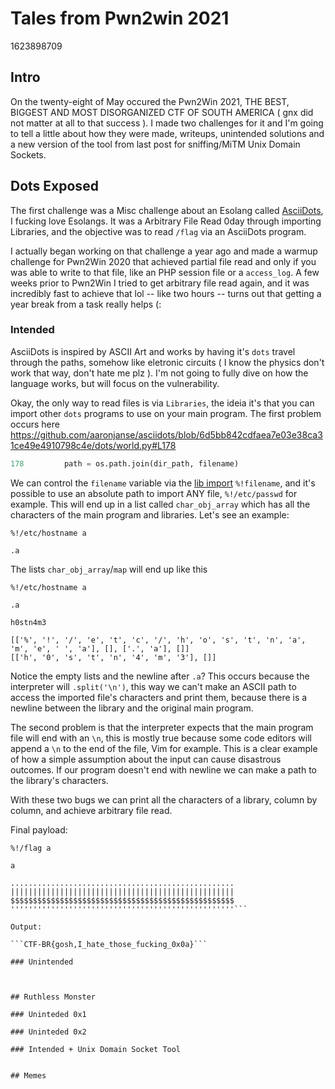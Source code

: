 # Tales from Pwn2win 2021
1623898709

## Intro
On the twenty-eight of May occured the Pwn2Win 2021, THE BEST, BIGGEST AND MOST DISORGANIZED CTF OF SOUTH AMERICA ( gnx did not matter at all to that success ). I made two challenges for it and I'm going to tell a little about how they were made, writeups, unintended solutions and a new version of the tool from last post for sniffing/MiTM Unix Domain Sockets.

## Dots Exposed
The first challenge was a Misc challenge about an Esolang called [AsciiDots](https://github.com/aaronjanse/asciidots), I fucking love Esolangs. It was a Arbitrary File Read 0day through importing Libraries, and the objective was to read `/flag` via an AsciiDots program.

I actually began working on that challenge a year ago and made a warmup challenge for Pwn2Win 2020 that achieved partial file read and only if you was able to write to that file, like an PHP session file or a `access_log`. A few weeks prior to Pwn2Win I tried to get arbitrary file read again, and it was incredibly fast to achieve that lol -- like two hours -- turns out that getting a year break from a task really helps (:

### Intended 

AsciiDots is inspired by ASCII Art and works by having it's `dots` travel through the paths, somehow like eletronic circuits ( I know the physics don't work that way, don't hate me plz ). I'm not going to fully dive on how the language works, but will focus on the vulnerability. 

Okay, the only way to read files is via `Libraries`, the ideia it's that you can import other `dots` programs to use on your main program. The first problem occurs here https://github.com/aaronjanse/asciidots/blob/6d5bb842cdfaea7e03e38ca31ce49e4910798c4e/dots/world.py#L178

```python
178         path = os.path.join(dir_path, filename)
```

We can control the `filename` variable via the [lib import](https://ajanse.me/asciidots/language/#libraries) `%!filename`, and it's possible to use an absolute path to import ANY file, `%!/etc/passwd` for example. This will end up in a 
list called `char_obj_array` which has all the characters of the main program and libraries. Let's see an example:


```
%!/etc/hostname a

.a
```

The lists `char_obj_array`/`map` will end up like this

```
%!/etc/hostname a

.a

h0stn4m3
```

```
[['%', '!', '/', 'e', 't', 'c', '/', 'h', 'o', 's', 't', 'n', 'a', 'm', 'e', ' ', 'a'], [], ['.', 'a'], []]
[['h', '0', 's', 't', 'n', '4', 'm', '3'], []]
```

Notice the empty lists and the newline after `.a`? This occurs because the interpreter will `.split('\n')`, this way we can't make an ASCII path to access the imported file's characters and print them, because there is a newline between the library and the original main program.

The second problem is that the interpreter expects that the main program file will end with an `\n`, this is mostly true because some code editors will append a `\n` to the end of the file, Vim for example. This is a clear example of how a simple assumption about the input can cause disastrous outcomes. If our program doesn't end with newline we can make a path to the library's characters. 

With these two bugs we can print all the characters of a library, column by column, and achieve arbitrary file read. 

Final payload:

```
%!/flag a

a

..................................................
||||||||||||||||||||||||||||||||||||||||||||||||||
$$$$$$$$$$$$$$$$$$$$$$$$$$$$$$$$$$$$$$$$$$$$$$$$$$
''''''''''''''''''''''''''''''''''''''''''''''''''```

Output:

```CTF-BR{gosh,I_hate_those_fucking_0x0a}```

### Unintended



## Ruthless Monster

### Uninteded 0x1

### Uninteded 0x2

### Intended + Unix Domain Socket Tool


## Memes